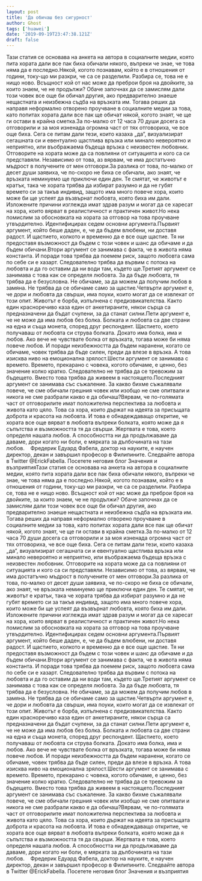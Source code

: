 ```yaml
---
layout: post
title: 'Да обичаш без сигурност'
author: Ghost
tags: ['huawei']
date: '2019-09-19T23:47:38.121Z'
draft: false
---
```


Тази статия се основава на анкета на автора в социалните медии, която пита хората дали все пак биха обичали някого, въпреки че знае, че това няма да е последно.Някой, когото познавам, който е в отношения от години, току-що ми разкри, че са се разделили. Разбира се, това не е нищо ново. Всъщност кой от нас може да преброи броя на двойките, за които знаем, че не продължи? Обаче започнах да се замислям дали този човек все още би обичал другия, ако предварително знаеше нещастната и неизбежна съдба на връзката им. Тогава реших да направя неформално отворено проучване в социалните медии за това, като попитах хората дали все пак ще обичат някой, когото знаят, че ще ги остави в крайна сметка.За по-малко от 12 часа 70 души досега са отговорили и за моя изненада огромна част от тях отговориха, че все още биха. Сега се питам дали тези, които казаха „да“, визуализират сегашната си и евентуално щастлива връзка или минало невероятно и неприятно, или въображаема бъдеща връзка с неизвестен любовник. Отговорите на хората може да са повлияни от ситуацията и кого са си представяли. Независимо от това, аз вярвам, че има достатъчно мъдрост в получените от мен отговори.За разлика от това, по-малко от десет души заявиха, че по-скоро не биха се обичали, ако знаят, че връзката неминуемо ще приключи един ден. Те смятат, че животът е кратък, така че хората трябва да избират разумно и да не губят времето си за такъв индивид, защото има много повече хора, които може би ще успеят да възвърнат любовта, която биха им дали. Изложените причини изглежда имат здрав разум и могат да се харесат на хора, които вярват в реалистичност и практичен живот.Но нека помислим за обосновката на хората за отговор на това проучване утвърдително. Идентифицирах седем основни аргумента.Първият аргумент, който беше даден, е, че да бъдем влюбени, ни доставя радост. И щастието, колкото и временно да е все още щастие. Тя ни предоставя възможност да бъдем с този човек и шанс да обичаме и да бъдем обичани.Втори аргумент се занимава с факта, че в живота няма константа. И поради това трябва да поемем риск, защото любовта сама по себе си е хазарт. Следователно трябва да вървим с потока на любовта и да го оставим да ни води там, където ще.Третият аргумент се занимава с това как се определя любовта. За да бъде любовта, тя трябва да е безусловна. Не обичаме, за да можем да получим любов в замяна. Не трябва да се обичаме само за щастие.Четвърти аргумент е, че дори и любовта да свърши, има поуки, които могат да се извлекат от този опит. Животът е борба, изпълнена с предизвикателства. Както един красноречиво каза един от анкетираните, някои сърца са предназначени да бъдат счупени, за да станат силни.Пети аргумент е, че не може да има любов без болка. Болката и любовта са две страни на една и съща монета, според друг респондент. Щастието, което получаваш от любовта си струва болката. Докато има болка, има и любов. Ако вече не чувствате болка от връзката, тогава може би няма повече любов. И поради неизбежността да бъдем наранени, когато се обичаме, човек трябва да бъде силен, преди да влезе в връзка. А това изисква ниво на емоционална зрялост.Шести аргумент се занимава с времето. Времето, прекарано с човека, когото обичаме, е ценно, без значение колко кратко. Следователно не трябва да се тревожим за бъдещето. Вместо това трябва да живеем в настоящето.Последният аргумент се занимава със съжаление. За какво бихме съжалявали повече, че сме обичали грешния човек или изобщо не сме опитвали и никога не сме разбрали какво е да обичаш?Вярвам, че по-голямата част от отговорилите имат положителна перспектива за любовта и живота като цяло. Това са хора, които държат на идеята за присъщата доброта и красота на любовта. И това е обнадеждаващо откритие, че хората все още вярват в любовта въпреки болката, която може да я съпътства и възможността тя да свърши. Жертвата е това, което определя нашата любов. А способността ни да продължаваме да даваме, дори когато ни боли, е мярката за дълбочината на тази любов.    Фредерик Едуард Фабела, доктор на науките, е научен директор, декан и завършил професор в Филипините. Следвайте автора в Twitter @ErickFabella. Посетете неговия блог Значения и възприятияТази статия се основава на анкета на автора в социалните медии, която пита хората дали все пак биха обичали някого, въпреки че знае, че това няма да е последно.Някой, когото познавам, който е в отношения от години, току-що ми разкри, че са се разделили. Разбира се, това не е нищо ново. Всъщност кой от нас може да преброи броя на двойките, за които знаем, че не продължи? Обаче започнах да се замислям дали този човек все още би обичал другия, ако предварително знаеше нещастната и неизбежна съдба на връзката им. Тогава реших да направя неформално отворено проучване в социалните медии за това, като попитах хората дали все пак ще обичат някой, когото знаят, че ще ги остави в крайна сметка.За по-малко от 12 часа 70 души досега са отговорили и за моя изненада огромна част от тях отговориха, че все още биха. Сега се питам дали тези, които казаха „да“, визуализират сегашната си и евентуално щастлива връзка или минало невероятно и неприятно, или въображаема бъдеща връзка с неизвестен любовник. Отговорите на хората може да са повлияни от ситуацията и кого са си представяли. Независимо от това, аз вярвам, че има достатъчно мъдрост в получените от мен отговори.За разлика от това, по-малко от десет души заявиха, че по-скоро не биха се обичали, ако знаят, че връзката неминуемо ще приключи един ден. Те смятат, че животът е кратък, така че хората трябва да избират разумно и да не губят времето си за такъв индивид, защото има много повече хора, които може би ще успеят да възвърнат любовта, която биха им дали. Изложените причини изглежда имат здрав разум и могат да се харесат на хора, които вярват в реалистичност и практичен живот.Но нека помислим за обосновката на хората за отговор на това проучване утвърдително. Идентифицирах седем основни аргумента.Първият аргумент, който беше даден, е, че да бъдем влюбени, ни доставя радост. И щастието, колкото и временно да е все още щастие. Тя ни предоставя възможност да бъдем с този човек и шанс да обичаме и да бъдем обичани.Втори аргумент се занимава с факта, че в живота няма константа. И поради това трябва да поемем риск, защото любовта сама по себе си е хазарт. Следователно трябва да вървим с потока на любовта и да го оставим да ни води там, където ще.Третият аргумент се занимава с това как се определя любовта. За да бъде любовта, тя трябва да е безусловна. Не обичаме, за да можем да получим любов в замяна. Не трябва да се обичаме само за щастие.Четвърти аргумент е, че дори и любовта да свърши, има поуки, които могат да се извлекат от този опит. Животът е борба, изпълнена с предизвикателства. Както един красноречиво каза един от анкетираните, някои сърца са предназначени да бъдат счупени, за да станат силни.Пети аргумент е, че не може да има любов без болка. Болката и любовта са две страни на една и съща монета, според друг респондент. Щастието, което получаваш от любовта си струва болката. Докато има болка, има и любов. Ако вече не чувствате болка от връзката, тогава може би няма повече любов. И поради неизбежността да бъдем наранени, когато се обичаме, човек трябва да бъде силен, преди да влезе в връзка. А това изисква ниво на емоционална зрялост.Шести аргумент се занимава с времето. Времето, прекарано с човека, когото обичаме, е ценно, без значение колко кратко. Следователно не трябва да се тревожим за бъдещето. Вместо това трябва да живеем в настоящето.Последният аргумент се занимава със съжаление. За какво бихме съжалявали повече, че сме обичали грешния човек или изобщо не сме опитвали и никога не сме разбрали какво е да обичаш?Вярвам, че по-голямата част от отговорилите имат положителна перспектива за любовта и живота като цяло. Това са хора, които държат на идеята за присъщата доброта и красота на любовта. И това е обнадеждаващо откритие, че хората все още вярват в любовта въпреки болката, която може да я съпътства и възможността тя да свърши. Жертвата е това, което определя нашата любов. А способността ни да продължаваме да даваме, дори когато ни боли, е мярката за дълбочината на тази любов.    Фредерик Едуард Фабела, доктор на науките, е научен директор, декан и завършил професор в Филипините. Следвайте автора в Twitter @ErickFabella. Посетете неговия блог Значения и възприятия
